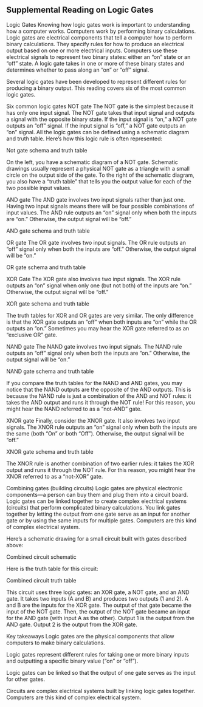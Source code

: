 ## Supplemental Reading on Logic Gates

Logic Gates
Knowing how logic gates work is important to understanding how a computer works. Computers work by performing binary calculations. Logic gates are electrical components that tell a computer how to perform binary calculations. They specify rules for how to produce an electrical output based on one or more electrical inputs. Computers use these electrical signals to represent two binary states: either an “on” state or an “off” state. A logic gate takes in one or more of these binary states and determines whether to pass along an “on” or “off” signal.

Several logic gates have been developed to represent different rules for producing a binary output. This reading covers six of the most common logic gates. 

Six common logic gates
NOT gate 
The NOT gate is the simplest because it has only one input signal. The NOT gate takes that input signal and outputs a signal with the opposite binary state. If the input signal is “on,” a NOT gate outputs an “off” signal. If the input signal is “off,” a NOT gate outputs an “on” signal. All the logic gates can be defined using a schematic diagram and truth table. Here’s how this logic rule is often represented:


Not gate schema and truth table

On the left, you have a schematic diagram of a NOT gate. Schematic drawings usually represent a physical NOT gate as a triangle with a small circle on the output side of the gate. To the right of the schematic diagram, you also have a “truth table” that tells you the output value for each of the two possible input values.

AND gate 
The AND gate involves two input signals rather than just one. Having two input signals means there will be four possible combinations of input values. The AND rule outputs an “on” signal only when both the inputs are “on.” Otherwise, the output signal will be “off.”


AND gate schema and truth table

OR gate 
The OR gate involves two input signals. The OR rule outputs an “off” signal only when both the inputs are “off.” Otherwise, the output signal will be “on.”


OR gate schema and truth table

XOR Gate 
The XOR gate also involves two input signals. The XOR rule outputs an “on” signal when only one (but not both) of the inputs are “on.” Otherwise, the output signal will be “off.”


XOR gate schema and truth table

The truth tables for XOR and OR gates are very similar. The only difference is that the XOR gate outputs an “off” when both inputs are “on” while the OR outputs an “on.” Sometimes you may hear the XOR gate referred to as an “exclusive OR” gate.

NAND gate 
The NAND gate involves two input signals. The NAND rule outputs an “off” signal only when both the inputs are “on.” Otherwise, the output signal will be “on.”


NAND gate schema and truth table

If you compare the truth tables for the NAND and AND gates, you may notice that the NAND outputs are the opposite of the AND outputs. This is because the NAND rule is just a combination of the AND and NOT rules: it takes the AND output and runs it through the NOT rule! For this reason, you might hear the NAND referred to as a “not-AND” gate.

XNOR gate 
Finally, consider the XNOR gate. It also involves two input signals. The XNOR rule outputs an “on” signal only when both the inputs are the same (both “On” or both “Off”). Otherwise, the output signal will be “off.”


XNOR gate schema and truth table

The XNOR rule is another combination of two earlier rules: it takes the XOR output and runs it through the NOT rule. For this reason, you might hear the XNOR referred to as a “not-XOR” gate.

Combining gates (building circuits)
Logic gates are physical electronic components—a person can buy them and plug them into a circuit board. Logic gates can be linked together to create complex electrical systems (circuits) that perform complicated binary calculations. You link gates together by letting the output from one gate serve as an input for another gate or by using the same inputs for multiple gates. Computers are this kind of complex electrical system. 

Here’s a schematic drawing for a small circuit built with gates described above:


Combined circuit schematic

Here is the truth table for this circuit:


Combined circuit truth table

This circuit uses three logic gates: an XOR gate, a NOT gate, and an AND gate. It takes two inputs (A and B) and produces two outputs (1 and 2). A and B are the inputs for the XOR gate. The output of that gate became the input of the NOT gate. Then, the output of the NOT gate became an input for the AND gate (with input A as the other). Output 1 is the output from the AND gate. Output 2 is the output from the XOR gate. 

Key takeaways
Logic gates are the physical components that allow computers to make binary calculations.

Logic gates represent different rules for taking one or more binary inputs and outputting a specific binary value (“on” or “off”).

Logic gates can be linked so that the output of one gate serves as the input for other gates.

Circuits are complex electrical systems built by linking logic gates together. Computers are this kind of complex electrical system.


